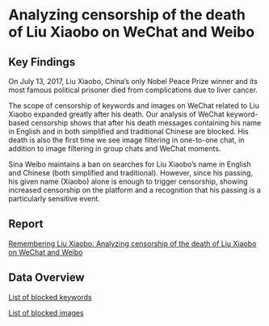 # Analyzing censorship of the death of Liu Xiaobo on WeChat and Weibo
## Key Findings 

On July 13, 2017, Liu Xiaobo, China’s only Nobel Peace Prize winner and its most famous political prisoner died from complications due to liver cancer.

The scope of censorship of keywords and images on WeChat related to Liu Xiaobo expanded greatly after his death.
Our analysis of WeChat keyword-based censorship shows that after his death messages containing his name in English and in both simplified and traditional Chinese are blocked. 
His death is also the first time we see image filtering in one-to-one chat, in addition to image filtering in group chats and WeChat moments.

Sina Weibo maintains a ban on searches for Liu Xiaobo’s name in English and Chinese (both simplified and traditional). However, since his passing, his given name (Xiaobo) alone is enough to trigger censorship, showing increased censorship on the platform and a recognition that his passing is a particularly sensitive event.

## Report
[Remembering Liu Xiaobo: Analyzing censorship of the death of Liu Xiaobo on WeChat and Weibo](https://citizenlab.ca/2017/07/analyzing-censorship-of-the-death-of-liu-xiaobo-on-wechat-and-weibo/) 

## Data Overview 

[List of blocked keywords](https://github.com/citizenlab/chat-censorship/blob/master/wechat/lxb/liu_xiaobo_keywords_wechat.csv)

[List of blocked images](https://github.com/citizenlab/chat-censorship/tree/master/wechat/lxb/images)
